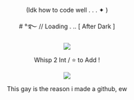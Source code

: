 
<p align="center">
(Idk how to code well  . . . ✦ )


<p align="center">
# °࿐ // Loading . .. [ After Dark ]



<p align="center">
 <image src=https://i.pinimg.com/564x/48/d3/5f/48d35f19467e29b9f146cc8e838aacbd.jpg>
 </p>



<p align="center">
Whisp 2 Int / ⭐ to Add !
<br>

<p align="center">
 <image src=https://cdn.discordapp.com/attachments/1127712535869653144/1203888856793878559/image.png?ex=65d2bbde&is=65c046de&hm=b11aa036851060f66ca01d05fdad2bebbd837318669726fe0f1037f0c50ebc1b&>
<p align="center">
This gay is the reason i made a github, ew
